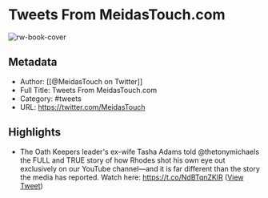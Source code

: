 # Tweets From MeidasTouch.com

![rw-book-cover](https://pbs.twimg.com/profile_images/1594082385347215360/NnuN19pl.jpg)

## Metadata
- Author: [[@MeidasTouch on Twitter]]
- Full Title: Tweets From MeidasTouch.com
- Category: #tweets
- URL: https://twitter.com/MeidasTouch

## Highlights
- The Oath Keepers leader's ex-wife Tasha Adams told @thetonymichaels the FULL and TRUE story of how Rhodes shot his own eye out exclusively on our YouTube channel—and it is far different than the story the media has reported.
  Watch here: https://t.co/NdBTqnZKlR ([View Tweet](https://twitter.com/MeidasTouch/status/1490072389845073921))
